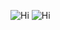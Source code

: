 ![Hi](https://github-readme-stats.vercel.app/api?username=tsparksh)
![Hi](https://github-readme-stats.vercel.app/api/top-langs/?username=tsparksh&layout=compact)
